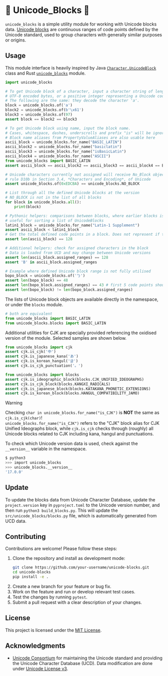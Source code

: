 # 🧱 Unicode_Blocks 🧱

`unicode_blocks` is a simple utility module for working with Unicode blocks data. [Unicode blocks](https://www.unicode.org/versions/latest/core-spec/chapter-3/#G64189) are continuous ranges of code points defined by the Unicode standard, used to group characters with generally similar purposes or origins.

## Usage

This module interface is heavily inspired by Java [`Character.UnicodeBlock`](https://docs.oracle.com/en/java/javase/21/docs/api/java.base/java/lang/Character.UnicodeBlock.html) class and Rust [`unicode_blocks`](https://docs.rs/unicode-blocks/latest/unicode_blocks/) module.

```py
import unicode_blocks

# To get Unicode block of a character, input a character string of length 1, 
# UTF-8 encoded bytes, or a positive integer representing a Unicode code point.
# The following are the same: they decode the character 'a'.
block = unicode_blocks.of('a')
block2 = unicode_blocks.of(b'\x61')
block3 = unicode_blocks.of(97)
assert block == block2 == block3

# To get Unicode block using name, input the block name.
# Cases, whitespace, dashes, underscrolls and prefix "is" will be ignored for comparison. See UAX44-LM3.
# Block name aliases from PropertyValueAliases are also usable here
ascii_block = unicode_blocks.for_name("BASIC_LATIN")
ascii_block2 = unicode_blocks.for_name("basiclatin")
ascii_block3 = unicode_blocks.for_name("isBasicLatin")
ascii_block4 = unicode_blocks.for_name("ASCII") 
from unicode_blocks import BASIC_LATIN
assert ascii_block == ascii_block2 == ascii_block3 == ascii_block4 == BASIC_LATIN

# Unicode characters currently not assigned will receive No_Block object as per 
# rule D10b in Section 3.4, *Characters and Encoding*, of Unicode
assert unicode_blocks.of(0xEDCBA) == unicode_blocks.NO_BLOCK

# List through all the defined Unicode blocks at the version
# NO_BLOCK is not in the list of all blocks
for block in unicode_blocks.all():
    print(block)

# Pythonic helpers: comparisons between blocks, where earlier blocks is smaller than later blocks
# useful for sorting a list of UnicodeBlocks
latin1_block = unicode_blocks.for_name("Latin-1 Supplement")
assert ascii_block < latin1_block
# Get the total defined code points in a block. Does not represent if the block is filled in or not.
assert len(ascii_block) == 128

# Additional helpers: check for assigned characters in the block
# Data is loaded from UCD and may change between Unicode versions
assert len(ascii_block.assigned_ranges) == 128
assert 'B' in ascii_block.assigned_ranges

# Example where defined Unicode block range is not fully utilised
bopo_block = unicode_blocks.of('ㄅ')
assert len(bopo_block) == 48
assert len(bopo_block.assigned_ranges) == 43 # first 5 code points should be unassigned, at least in <=17.0
assert len(bopo_block) != len(bopo_block.assigned_ranges)
```

The lists of Unicode block objects are available directly in the namespace, or under the `blocks` module.

```py
# both are equivalent
from unicode_blocks import BASIC_LATIN
from unicode_blocks.blocks import BASIC_LATIN
```

Additional utilities for CJK are specially provided referencing the oxidised version of the module. Selected samples are shown below.

```py
from unicode_blocks import cjk
assert cjk.is_cjk('中')
assert cjk.is_japanese_kana('あ')
assert cjk.is_korean_hangul('글')
assert cjk.is_cjk_punctuation('。')

from unicode_blocks import blocks
assert cjk.is_ideographic_block(blocks.CJK_UNIFIED_IDEOGRAPHS)
assert cjk.is_cjk_block(blocks.KANGXI_RADICALS)
assert cjk.is_japanese_block(blocks.KATAKANA_PHONETIC_EXTENSIONS)
assert cjk.is_korean_block(blocks.HANGUL_COMPATIBILITY_JAMO)
```

> [!WARNING]  
> Checking `char in unicode_blocks.for_name("is_CJK")` is **NOT** the same as `cjk.is_cjk(char)`!  
> `unicode_blocks.for_name("is_CJK")` refers to the "CJK" block alias for CJK Unified Ideographs block, while `cjk.is_cjk` checks through (roughly) all Unicode blocks related to CJK including kana, hangul and punctuations.

To check which Unicode version data is used, check against the `__version__` variable in the namespace.

```sh
$ python3
>>> import unicode_blocks
>>> unicode_blocks.__version__
'17.0.0'
```

## Update

To update the blocks data from Unicode Character Database, update the `project.version` key in `pyproject.toml` to the Unicode version number, and then run `python3 build_blocks.py`. This will update the `src/unicode_blocks/blocks.py` file, which is automatically generated from UCD data. 

## Contributing

Contributions are welcome! Please follow these steps:

1.  Clone the repository and install as development mode:
    ```sh
    git clone https://github.com/your-username/unicode-blocks.git
    cd unicode-blocks
    pip install -e .
    ```
2.  Create a new branch for your feature or bug fix.
3.  Work on the feature and run or develop relevant test cases. 
4.  Test the changes by running `pytest`.
5.  Submit a pull request with a clear description of your changes.

## License

This project is licensed under the [MIT License](LICENSE).

## Acknowledgments

-   [Unicode Consortium](https://unicode.org) for maintaining the Unicode standard and providing the Unicode Character Database (UCD). Data modification are done under [Unicode License v3](https://www.unicode.org/license.txt).
